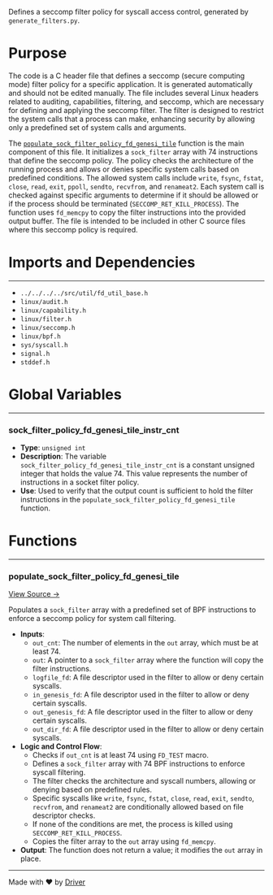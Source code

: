 <!--------------------------------------------------------------------------------->
<!-- IMPORTANT: This file is auto-generated by Driver (https://driver.ai). -------->
<!-- Manual edits may be overwritten on future commits. --------------------------->
<!--------------------------------------------------------------------------------->

Defines a seccomp filter policy for syscall access control, generated by `generate_filters.py`.

# Purpose
The code is a C header file that defines a seccomp (secure computing mode) filter policy for a specific application. It is generated automatically and should not be edited manually. The file includes several Linux headers related to auditing, capabilities, filtering, and seccomp, which are necessary for defining and applying the seccomp filter. The filter is designed to restrict the system calls that a process can make, enhancing security by allowing only a predefined set of system calls and arguments.

The [`populate_sock_filter_policy_fd_genesi_tile`](<#populate_sock_filter_policy_fd_genesi_tile>) function is the main component of this file. It initializes a `sock_filter` array with 74 instructions that define the seccomp policy. The policy checks the architecture of the running process and allows or denies specific system calls based on predefined conditions. The allowed system calls include `write`, `fsync`, `fstat`, `close`, `read`, `exit`, `ppoll`, `sendto`, `recvfrom`, and `renameat2`. Each system call is checked against specific arguments to determine if it should be allowed or if the process should be terminated (`SECCOMP_RET_KILL_PROCESS`). The function uses `fd_memcpy` to copy the filter instructions into the provided output buffer. The file is intended to be included in other C source files where this seccomp policy is required.
# Imports and Dependencies

---
- `../../../../src/util/fd_util_base.h`
- `linux/audit.h`
- `linux/capability.h`
- `linux/filter.h`
- `linux/seccomp.h`
- `linux/bpf.h`
- `sys/syscall.h`
- `signal.h`
- `stddef.h`


# Global Variables

---
### sock\_filter\_policy\_fd\_genesi\_tile\_instr\_cnt
- **Type**: ``unsigned int``
- **Description**: The variable `sock_filter_policy_fd_genesi_tile_instr_cnt` is a constant unsigned integer that holds the value 74. This value represents the number of instructions in a socket filter policy.
- **Use**: Used to verify that the output count is sufficient to hold the filter instructions in the `populate_sock_filter_policy_fd_genesi_tile` function.


# Functions

---
### populate\_sock\_filter\_policy\_fd\_genesi\_tile<!-- {{#callable:populate_sock_filter_policy_fd_genesi_tile}} -->
[View Source →](<../../../../../../src/discof/genesis/generated/fd_genesi_tile_seccomp.h#L26>)

Populates a `sock_filter` array with a predefined set of BPF instructions to enforce a seccomp policy for system call filtering.
- **Inputs**:
    - `out_cnt`: The number of elements in the `out` array, which must be at least 74.
    - `out`: A pointer to a `sock_filter` array where the function will copy the filter instructions.
    - `logfile_fd`: A file descriptor used in the filter to allow or deny certain syscalls.
    - `in_genesis_fd`: A file descriptor used in the filter to allow or deny certain syscalls.
    - `out_genesis_fd`: A file descriptor used in the filter to allow or deny certain syscalls.
    - `out_dir_fd`: A file descriptor used in the filter to allow or deny certain syscalls.
- **Logic and Control Flow**:
    - Checks if `out_cnt` is at least 74 using `FD_TEST` macro.
    - Defines a `sock_filter` array with 74 BPF instructions to enforce syscall filtering.
    - The filter checks the architecture and syscall numbers, allowing or denying based on predefined rules.
    - Specific syscalls like `write`, `fsync`, `fstat`, `close`, `read`, `exit`, `sendto`, `recvfrom`, and `renameat2` are conditionally allowed based on file descriptor checks.
    - If none of the conditions are met, the process is killed using `SECCOMP_RET_KILL_PROCESS`.
    - Copies the filter array to the `out` array using `fd_memcpy`.
- **Output**: The function does not return a value; it modifies the `out` array in place.



---
Made with ❤️ by [Driver](https://www.driver.ai/)